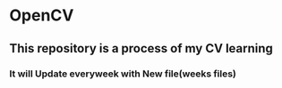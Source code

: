 # OpenCV
 
## This repository is a process of my CV learning
### It will Update everyweek with New file(weeks files)